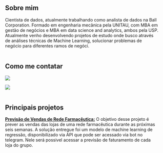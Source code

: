 <!-- About me -->
## Sobre mim
Cientista de dados, atualmente trabalhando como analista de dados na Ball Corporation. Formado em engenharia mecânica pela UNITAU, com MBA em gestão de negócios e MBA em data science and analytics, ambos pela USP. Atualmente venho desenvolvendo projetos de estudo onde busco através de análises técnicas de Machine Learning, solucionar problemas de negócio para diferentes ramos de negóci.
<br>
<br>

<!-- How to reach me -->
## Como me contatar

<a href="https://www.linkedin.com/in/lspereira26/" rel="nofollow"><img src="https://img.shields.io/badge/LinkedIn-0077B5?style=for-the-badge&logo=linkedin&logoColor=white"></a>

<a href="contatoleoo@gmail.com"><img src="https://img.shields.io/badge/Gmail-D14836?style=for-the-badge&logo=gmail&logoColor=white"></a>
<br>
<br>

<!-- Portifolio -->
## Principais projetos

**[Previsão de Vendas de Rede Farmacêutica:](https://github.com/svleolnd/Rossmann_store_sales_prediction)** 
 O objetivo desse projeto é prever as vendas das lojas de uma rede farmacêutica durante as próximas seis semanas. A solução entregue foi um modelo de machine learning de regressão, disponibilizado via API que pode ser acessado via bot no telegram. Nele será possivel acessar a previsão de faturamento de cada loja do grupo.<br>

<!---
svleolnd/svleolnd is a ✨ special ✨ repository because its `README.md` (this file) appears on your GitHub profile.
You can click the Preview link to take a look at your changes.
--->
